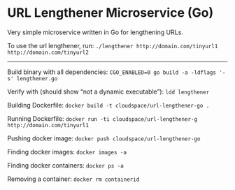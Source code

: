 URL Lengthener Microservice (Go)
================================

Very simple microservice written in Go for lengthening URLs.

To use the url lengthener, run:
`./lengthener http://domain.com/tinyurl1 http://domain.com/tinyurl2`

----

Build binary with all dependencies:
`CGO_ENABLED=0 go build -a -ldflags '-s' lengthener.go`

Verify with (should show “not a dynamic executable”):
`ldd lengthener`

Building Dockerfile:
`docker build -t cloudspace/url-lengthener-go .`

Running Dockerfile:
`docker run -ti cloudspace/url-lengthener-g http://domain.com/tinyurl1`

Pushing docker image:
`docker push cloudspace/url-lengthener-go`

Finding docker images:
`docker images -a`

Finding docker containers:
`docker ps -a`

Removing a container:
`docker rm containerid`
